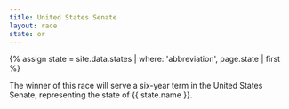 ```yaml
---
title: United States Senate
layout: race
state: or
---
```

{% assign state = site.data.states | where: 'abbreviation', page.state | first %}

The winner of this race will serve a six-year term in the United States Senate, representing the state of {{ state.name }}.